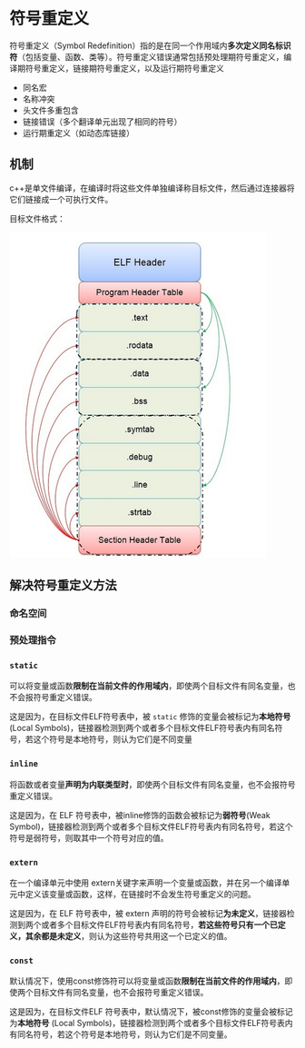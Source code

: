 # 符号重定义

符号重定义（Symbol Redefinition）指的是在同一个作用域内**多次定义同名标识符**（包括变量、函数、类等）。符号重定义错误通常包括预处理期符号重定义，编译期符号重定义，链接期符号重定义，以及运行期符号重定义

+ 同名宏
+ 名称冲突
+ 头文件多重包含
+ 链接错误（多个翻译单元出现了相同的符号）
+ 运行期重定义（如动态库链接）

## 机制

c++是单文件编译，在编译时将这些文件单独编译称目标文件，然后通过连接器将它们链接成一个可执行文件。

目标文件格式：

![Alt text](./imgs//image.png)

## 解决符号重定义方法

### 命名空间

### 预处理指令

### `static`

可以将变量或函数**限制在当前文件的作用域内**，即使两个目标文件有同名变量，也不会报符号重定义错误。

这是因为，在目标文件ELF符号表中，被 `static` 修饰的变量会被标记为**本地符号** (Local Symbols)，链接器检测到两个或者多个目标文件ELF符号表内有同名符号，若这个符号是本地符号，则认为它们是不同变量

### `inline`

将函数或者变量**声明为内联类型时**，即使两个目标文件有同名变量，也不会报符号重定义错误。

这是因为，在 ELF 符号表中，被inline修饰的函数会被标记为**弱符号**(Weak Symbol)，链接器检测到两个或者多个目标文件ELF符号表内有同名符号，若这个符号是弱符号，则取其中一个符号对应的值。

### `extern`

在一个编译单元中使用 extern关键字来声明一个变量或函数，并在另一个编译单元中定义该变量或函数，这样，在链接时不会发生符号重定义的问题。

这是因为，在 ELF 符号表中，被 extern 声明的符号会被标记**为未定义**，链接器检测到两个或者多个目标文件ELF符号表内有同名符号，**若这些符号只有一个已定义，其余都是未定义**，则认为这些符号共用这一个已定义的值。

### `const`

默认情况下，使用const修饰符可以将变量或函数**限制在当前文件的作用域内**，即使两个目标文件有同名变量，也不会报符号重定义错误。

这是因为，在目标文件ELF 符号表中，默认情况下，被const修饰的变量会被标记为**本地符号** (Local Symbols)，链接器检测到两个或者多个目标文件ELF符号表内有同名符号，若这个符号是本地符号，则认为它们是不同变量。